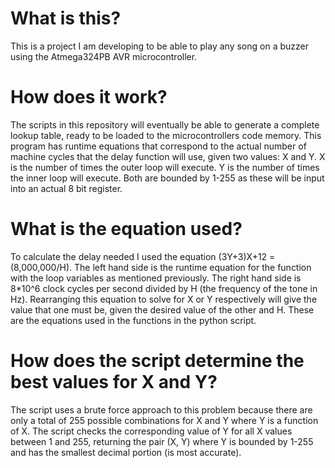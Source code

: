 # What is this?
This is a project I am developing to be able to play any song on a buzzer using the Atmega324PB AVR microcontroller.

# How does it work?
The scripts in this repository will eventually be able to generate a complete lookup table, ready to be loaded to the microcontrollers code memory. This program has runtime equations that correspond to the actual number of machine cycles that the delay function will use, given two values: X and Y. X is the number of times the outer loop will execute. Y is the number of times the inner loop will execute. Both are bounded by 1-255 as these will be input into an actual 8 bit register.

# What is the equation used?
To calculate the delay needed I used the equation (3Y+3)X+12 = (8,000,000/H). The left hand side is the runtime equation for the function with the loop variables as mentioned previously. The right hand side is 8*10^6 clock cycles per second divided by H (the frequency of the tone in Hz). Rearranging this equation to solve for X or Y respectively will give the value that one must be, given the desired value of the other and H. These are the equations used in the functions in the python script.

# How does the script determine the best values for X and Y?
The script uses a brute force approach to this problem because there are only a total of 255 possible combinations for X and Y where Y is a function of X. The script checks the corresponding value of Y for all X values between 1 and 255, returning the pair (X, Y) where Y is bounded by 1-255 and has the smallest decimal portion (is most accurate).
